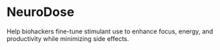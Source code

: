 # NeuroDose
Help biohackers fine-tune stimulant use to enhance focus, energy, and productivity while minimizing side effects.
